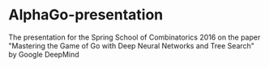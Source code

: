 # AlphaGo-presentation
The presentation for the Spring School of Combinatorics 2016 on the paper "Mastering the Game of Go with Deep Neural Networks and Tree Search" by Google DeepMind
